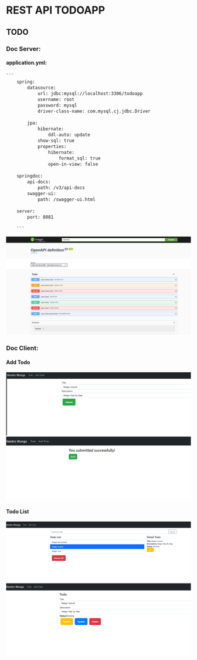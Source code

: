 # REST API TODOAPP

## TODO
### Doc Server:
#### application.yml:
    ```
        spring:
            datasource:
                url: jdbc:mysql://localhost:3306/todoapp
                username: root
                password: mysql
                driver-class-name: com.mysql.cj.jdbc.Driver  

            jpa:
                hibernate:
                    ddl-auto: update  
                show-sql: true       
                properties:
                    hibernate:
                        format_sql: true  
                    open-in-view: false   

        springdoc:
            api-docs:
                path: /v3/api-docs
            swagger-ui:
                path: /swagger-ui.html

        server:
            port: 8081

        ```
![](Picture/a.png)

### Doc Client:

#### Add Todo

![](Picture/b.png)
![](Picture/e.png)

#### Todo List

![](Picture/c.png)
![](Picture/d.png)
